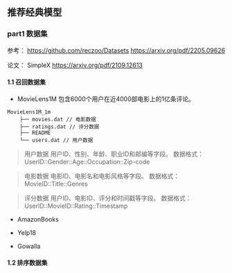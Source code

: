 ## 推荐经典模型


### part1 数据集

参考： https://github.com/reczoo/Datasets https://arxiv.org/pdf/2205.09626

论文： SimpleX https://arxiv.org/pdf/2109.12613

#### 1.1 召回数据集

* MovieLens1M
包含6000个用户在近4000部电影上的1亿条评论。

```
MovieLens1M_1m
    ├── movies.dat // 电影数据
    ├── ratings.dat // 评分数据
    ├── README
    └── users.dat // 用户数据
```
> 用户数据
用户ID、性别、年龄、职业ID和邮编等字段。
数据格式：UserID::Gender::Age::Occupation::Zip-code

> 电影数据
电影ID、电影名和电影风格等字段。
数据格式：MovieID::Title::Genres

> 评分数据
用户ID、电影ID、评分和时间戳等字段。
数据格式：UserID::MovieID::Rating::Timestamp

* AmazonBooks

* Yelp18

* Gowalla



#### 1.2  排序数据集
